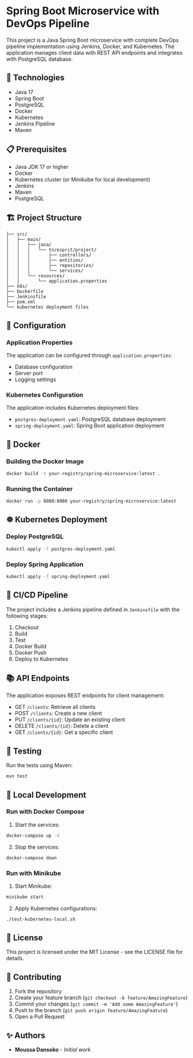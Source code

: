 # Spring Boot Microservice with DevOps Pipeline

This project is a Java Spring Boot microservice with complete DevOps pipeline implementation using Jenkins, Docker, and Kubernetes. The application manages client data with REST API endpoints and integrates with PostgreSQL database.

## 🚀 Technologies

- Java 17
- Spring Boot
- PostgreSQL
- Docker
- Kubernetes
- Jenkins Pipeline
- Maven

## 📋 Prerequisites

- Java JDK 17 or higher
- Docker
- Kubernetes cluster (or Minikube for local development)
- Jenkins
- Maven
- PostgreSQL

## 🏗️ Project Structure

```
├── src/
│   ├── main/
│   │   ├── java/
│   │   │   └── tn/esprit/project/
│   │   │       ├── controllers/
│   │   │       ├── entities/
│   │   │       ├── repositories/
│   │   │       └── services/
│   │   └── resources/
│   │       └── application.properties
├── k8s/
├── Dockerfile
├── Jenkinsfile
├── pom.xml
└── kubernetes deployment files
```

## 🔧 Configuration

### Application Properties

The application can be configured through `application.properties`:
- Database configuration
- Server port
- Logging settings

### Kubernetes Configuration

The application includes Kubernetes deployment files:
- `postgres-deployment.yaml`: PostgreSQL database deployment
- `spring-deployment.yaml`: Spring Boot application deployment

## 🐳 Docker

### Building the Docker Image

```bash
docker build -t your-registry/spring-microservice:latest .
```

### Running the Container

```bash
docker run -p 8080:8080 your-registry/spring-microservice:latest
```

## ☸️ Kubernetes Deployment

### Deploy PostgreSQL

```bash
kubectl apply -f postgres-deployment.yaml
```

### Deploy Spring Application

```bash
kubectl apply -f spring-deployment.yaml
```

## 🔄 CI/CD Pipeline

The project includes a Jenkins pipeline defined in `Jenkinsfile` with the following stages:
1. Checkout
2. Build
3. Test
4. Docker Build
5. Docker Push
6. Deploy to Kubernetes

## 📚 API Endpoints

The application exposes REST endpoints for client management:

- GET `/clients`: Retrieve all clients
- POST `/clients`: Create a new client
- PUT `/clients/{id}`: Update an existing client
- DELETE `/clients/{id}`: Delete a client
- GET `/clients/{id}`: Get a specific client

## 🧪 Testing

Run the tests using Maven:

```bash
mvn test
```

## 🚀 Local Development

### Run with Docker Compose

1. Start the services:
```bash
docker-compose up -d
```

2. Stop the services:
```bash
docker-compose down
```

### Run with Minikube

1. Start Minikube:
```bash
minikube start
```

2. Apply Kubernetes configurations:
```bash
./test-kubernetes-local.sh
```

## 📝 License

This project is licensed under the MIT License - see the LICENSE file for details.

## 👥 Contributing

1. Fork the repository
2. Create your feature branch (`git checkout -b feature/AmazingFeature`)
3. Commit your changes (`git commit -m 'Add some AmazingFeature'`)
4. Push to the branch (`git push origin feature/AmazingFeature`)
5. Open a Pull Request

## ✨ Authors

* **Moussa Dansoko** - *Initial work*
